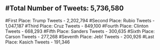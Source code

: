 #Total Number of Tweets: 5,736,580 
---
#First Place: Trump Tweets - 2,202,794
#Second Place: Rubio Tweets - 1,047,187
#Third Place: Cruz Tweets - 849,100
#Fourth Place: Clinton Tweets - 668,293
#Fifth Place: Sanders Tweets - 300,635
#Sixth Place: Carson Tweets - 277,268
#Seventh Place: Jeb! Tweets - 200,926
#Last Place: Kasich Tweets - 191,346
